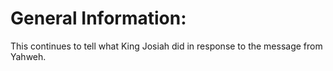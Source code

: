 # General Information:

This continues to tell what King Josiah did in response to the message from Yahweh.